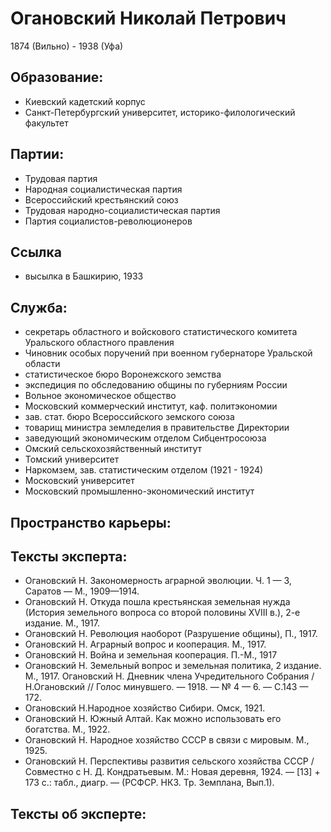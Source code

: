 # Огановский Николай Петрович
1874 (Вильно)  - 1938 (Уфа) 

## Образование:
* Киевский кадетский корпус
* Санкт-Петербургский университет, историко-филологический факультет
## Партии:
* Трудовая партия
* Народная социалистическая партия
* Всероссийский крестьянский союз
* Трудовая народно-социалистическая партия
* Партия социалистов-революционеров
## Ссылка
* высылка в Башкирию, 1933
## Служба:
* секретарь областного и войскового статистического комитета Уральского областного  правления
* Чиновник особых поручений при военном губернаторе Уральской области
* статистическое бюро Воронежского земства
* экспедиция по обследованию общины по губерниям России
* Вольное экономическое общество
* Московский коммерческий институт, каф. политэкономии
* зав. стат. бюро Всероссийского земского союза
* товарищ министра земледелия в правительстве Директории
* заведующий экономическим отделом Сибцентросоюза
* Омский сельскохозяйственный институт
* Томский университет
* Наркомзем, зав. статистическим отделом (1921 - 1924)
* Московский университет
* Московский промышленно-экономический институт

## Пространство карьеры: 
## Тексты эксперта:
* Огановский Н. Закономерность аграрной эволюции. Ч. 1 — 3, Саратов — М., 1909—1914.
* Огановский Н. Откуда пошла крестьянская земельная нужда (История земельного вопроса со второй половины XVIII в.), 2-е издание. М., 1917.
* Огановский Н. Революция наоборот (Разрушение общины), П., 1917.
* Огановский Н. Аграрный вопрос и кооперация. М., 1917.
* Огановский Н. Война и земельная кооперация. П.-М., 1917
* Огановский Н. Земельный вопрос и земельная политика, 2 издание. М., 1917.
Огановский Н. Дневник члена Учредительного Собрания / Н.Огановский // Голос минувшего. — 1918. — № 4 — 6. — С.143 — 172.
* Огановский Н.Народное хозяйство Сибири. Омск, 1921.
* Огановский Н. Южный Алтай. Как можно использовать его богатства. М., 1922.
* Огановский Н. Народное хозяйство СССР в связи с мировым. М., 1925.
* Огановский Н. Перспективы развития сельского хозяйства СССР / Совместно с Н. Д. Кондратьевым. М.: Новая деревня, 1924. — [13] + 173 с.: табл., диагр. — (РСФСР. НКЗ. Тр. Земплана, Вып.1).
## Тексты об эксперте:
